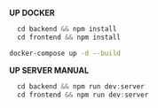 **UP DOCKER**

```js
  cd backend && npm install
  cd frontend && npm install
```

```sh
docker-compose up -d --build
```

**UP SERVER MANUAL**
```js
  cd backend && npm run dev:server
  cd frontend && npm run dev:server
```